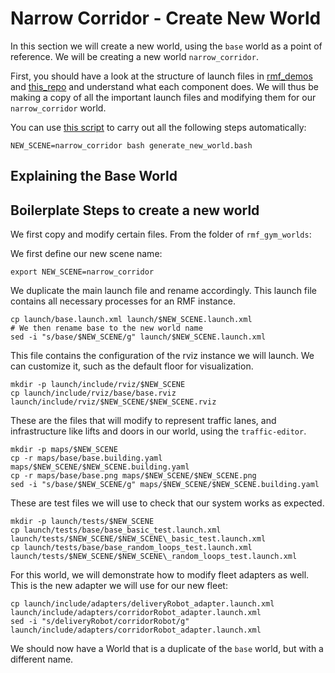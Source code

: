 # Narrow Corridor - Create New World

In this section we will create a new world, using the `base` world as a point of reference. We will be creating a new world `narrow_corridor`.

First, you should have a look at the structure of launch files in [rmf_demos](https://github.com/open-rmf/rmf_demos/tree/main/rmf_demos/launch) and [this_repo](/launch) and understand what each component does. We will thus be making a copy of all the important launch files and modifying them for our `narrow_corridor` world.

You can use [this script](/rmf_gym_worlds/docs/generate_new_world.bash) to carry out all the following steps automatically:
```
NEW_SCENE=narrow_corridor bash generate_new_world.bash
```

## Explaining the Base World

## Boilerplate Steps to create a new world
We first copy and modify certain files. From the folder of `rmf_gym_worlds`:

We first define our new scene name:
```
export NEW_SCENE=narrow_corridor
```

We duplicate the main launch file and rename accordingly. This launch file contains all necessary processes for an RMF instance.
```
cp launch/base.launch.xml launch/$NEW_SCENE.launch.xml
# We then rename base to the new world name
sed -i "s/base/$NEW_SCENE/g" launch/$NEW_SCENE.launch.xml
```

This file contains the configuration of the rviz instance we will launch. We can customize it, such as the default floor for visualization.
```
mkdir -p launch/include/rviz/$NEW_SCENE
cp launch/include/rviz/base/base.rviz launch/include/rviz/$NEW_SCENE/$NEW_SCENE.rviz
```

These are the files that will modify to represent traffic lanes, and infrastructure like lifts and doors in our world, using the `traffic-editor`.
```
mkdir -p maps/$NEW_SCENE
cp -r maps/base/base.building.yaml maps/$NEW_SCENE/$NEW_SCENE.building.yaml
cp -r maps/base/base.png maps/$NEW_SCENE/$NEW_SCENE.png
sed -i "s/base/$NEW_SCENE/g" maps/$NEW_SCENE/$NEW_SCENE.building.yaml
```

These are test files we will use to check that our system works as expected.
```
mkdir -p launch/tests/$NEW_SCENE
cp launch/tests/base/base_basic_test.launch.xml launch/tests/$NEW_SCENE/$NEW_SCENE\_basic_test.launch.xml
cp launch/tests/base/base_random_loops_test.launch.xml launch/tests/$NEW_SCENE/$NEW_SCENE\_random_loops_test.launch.xml
```

For this world, we will demonstrate how to modify fleet adapters as well.  This is the new adapter we will use for our new fleet:
```
cp launch/include/adapters/deliveryRobot_adapter.launch.xml launch/include/adapters/corridorRobot_adapter.launch.xml
sed -i "s/deliveryRobot/corridorRobot/g" launch/include/adapters/corridorRobot_adapter.launch.xml
```

We should now have a World that is a duplicate of the `base` world, but with a different name.
